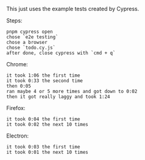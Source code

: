 This just uses the example tests created by Cypress.

Steps:
```
pnpm cypress open
chose `e2e testing`
chose a browser
chose `todo.cy.js`
after done, close cypress with `cmd + q`
```

Chrome:
```
it took 1:06 the first time
it took 0:33 the second time
then 0:05
ran maybe 4 or 5 more times and got down to 0:02
then it got really laggy and took 1:24
```
Firefox:
```
it took 0:04 the first time
it took 0:02 the next 10 times
```

Electron:
```
it took 0:03 the first time
it took 0:01 the next 10 times
```
